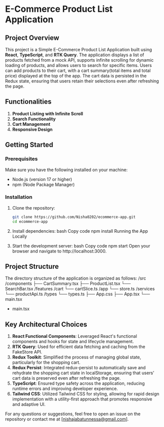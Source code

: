 # E-Commerce Product List Application

## Project Overview
This project is a Simple E-Commerce Product List Application built using **React**, **TypeScript**, and **RTK Query**. The application displays a list of products fetched from a mock API, supports infinite scrolling for dynamic loading of products, and allows users to search for specific items. Users can add products to their cart, with a cart summary(total items and total price) displayed at the top of the app. The cart data is persisted in the Redux state, ensuring that users retain their selections even after refreshing the page.

## Functionalities 
1. **Product Listing with Infinite Scroll**
2. **Search Functionality**
3. **Cart Management**
4. **Responsive Design**
 

## Getting Started

### Prerequisites
Make sure you have the following installed on your machine:
- Node.js (version 17 or higher)
- npm (Node Package Manager)

### Installation

1. Clone the repository:
   ```bash
   git clone https://github.com/Nisha0202/ecommerce-app.git
   cd ecommerce-app

2. Install dependencies:
bash
Copy code
npm install
Running the App Locally

2. Start the development server:
bash
Copy code
npm start
Open your browser and navigate to http://localhost:3000.

## Project Structure

The directory structure of the application is organized as follows:
/src
  /components
    ├── CartSummary.tsx
    ├── ProductList.tsx
    └── SearchBar.tsx
  /features
    /cart
      └── cartSlice.ts
  /app
    └── store.ts
  /services
    └── productApi.ts
  /types
    └── types.ts
  ├── App.css
  ├── App.tsx
  └── main.tsx

  - main.tsx

## Key Architectural Choices

1. **React Functional Components**: Leveraged React's functional components and hooks for state and lifecycle management.
2. **RTK Query**: Used for efficient data fetching and caching from the FakeStore API.
3. **Redux Toolkit**: Simplified the process of managing global state, particularly for the shopping cart.
4. **Redux Persist**: Integrated redux-persist to automatically save and rehydrate the shopping cart state in localStorage, ensuring that users' cart data is preserved even after refreshing the page.
5. **TypeScript**: Ensured type safety across the application, reducing runtime errors and improving developer experience.
6. **Tailwind CSS**: Utilized Tailwind CSS for styling, allowing for rapid design implementation with a utility-first approach that promotes responsive and adaptive UI.



For any questions or suggestions, feel free to open an issue on the repository or contact me at [nishajabatunnessa@gmail.com].